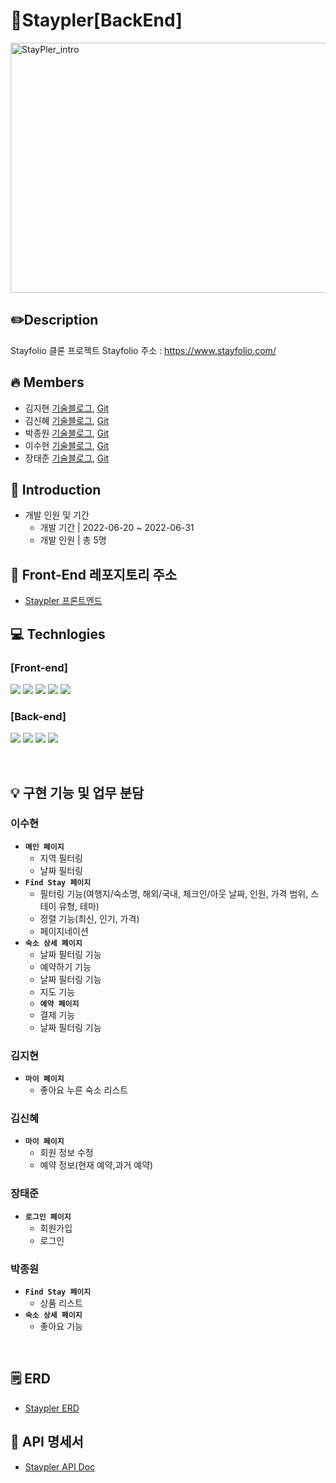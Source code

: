 # 🏡Staypler[BackEnd]

<img width="1042" height="400" alt="StayPler_intro" src="https://user-images.githubusercontent.com/65072611/177008729-07c69843-aebd-49af-9e59-88d513f80c30.png">

## ✏️Description

Stayfolio 클론 프로젝트
Stayfolio 주소 : https://www.stayfolio.com/

## 🔥 Members

- 김지현 [기술블로그](https://jihyeon-kimy.tistory.com/), [Git](https://github.com/jihyeon-kimy)
- 김신혜 [기술블로그](https://cindylog.tistory.com/), [Git](https://github.com/cciindy)
- 박종원 [기술블로그](https://velog.io/@carryy333), [Git](https://github.com/mulnon2g)
- 이수현 [기술블로그](https://velog.io/@lshyun955), [Git](https://github.com/lshyun955)
- 장태준 [기술블로그](https://velog.io/@taja0903), [Git](https://github.com/Jun0903)

## 📢 Introduction

- 개발 인원 및 기간
  - 개발 기간 | 2022-06-20 ~ 2022-06-31
  - 개발 인원 | 총 5명

## 📌 Front-End 레포지토리 주소

- [Staypler 프론트엔드](https://github.com/wecode-bootcamp-korea/justcode-5-1st-staypler-front)

## 💻 Technlogies

### [Front-end]

<img src="https://img.shields.io/badge/HTML-E34F26?style=for-the-badge&logo=HTML5&logoColor=white"> <img src="https://img.shields.io/badge/JavaScript-F7DF1E?style=for-the-badge&logo=JavaScript&logoColor=white"> <img src="https://img.shields.io/badge/React-61DAFB?style=for-the-badge&logo=React&logoColor=white"> <img src="https://img.shields.io/badge/Scss-CC6699?style=for-the-badge&logo=Sass&logoColor=white">  <img src="https://img.shields.io/badge/Styledcomponents-DB7093?style=for-the-badge&logo=styledcomponents&logoColor=white"> 
<br>

### [Back-end]

<img src="https://img.shields.io/badge/Node.js-339933?style=for-the-badge&logo=Node.js&logoColor=white"> <img src="https://img.shields.io/badge/MySQL-4479A1?style=for-the-badge&logo=MySQL&logoColor=white"> <img src="https://img.shields.io/badge/Prisma-2D3748?style=for-the-badge&logo=Prisma&logoColor=white"> <img src="https://img.shields.io/badge/Postman-FF6C37?style=for-the-badge&logo=Postman&logoColor=white">

<br>

## 💡 구현 기능 및 업무 분담


### 이수현
- **`메인 페이지`**
  - 지역 필터링
  - 날짜 필터링
- **`Find Stay 페이지`**
  - 필터링 기능(여행지/숙소명, 해외/국내, 체크인/아웃 날짜, 인원, 가격 범위, 스테이 유형, 테마)
  - 정렬 기능(최신, 인기, 가격)
  - 페이지네이션
- **`숙소 상세 페이지`**
  - 날짜 필터링 기능
  - 예약하기 기능
  - 날짜 필터링 기능
  - 지도 기능
  - **`예약 페이지`**
  - 결제 기능
  - 날짜 필터링 기능
  
### 김지현
- **`마이 페이지`**
  - 좋아요 누른 숙소 리스트
  
### 김신혜
- **`마이 페이지`**
  - 회원 정보 수정
  - 예약 정보(현재 예약,과거 예약)
    
### 장태준
- **`로그인 페이지`**
  - 회원가입
  - 로그인
      
### 박종원
- **`Find Stay 페이지`**
  - 상품 리스트
- **`숙소 상세 페이지`**
  - 좋아요 기능
<br>

## 🗒 ERD

- [Staypler ERD](https://dbdiagram.io/d/62b0098769be0b672cfdee4a)

## 📝 API 명세서

- [Staypler API Doc](https://documenter.getpostman.com/view/19181402/UzJEUKri#12616185-c9a9-495b-a9d0-d0609a2cf3f2)
